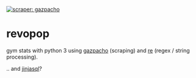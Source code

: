 [![scraper: gazpacho](https://img.shields.io/badge/scraper-gazpacho-C6422C)](https://github.com/maxhumber/gazpacho)
# revopop
gym stats with python 3 using [gazpacho](https://docs.python.org/3/library/re.html) (scraping) and [re](https://docs.python.org/3/library/re.html) (regex / string processing).

.. and [jinjasql](https://github.com/hashedin/jinjasql)?
